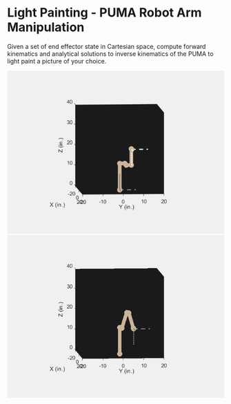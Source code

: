 # Light Painting - PUMA Robot Arm Manipulation
Given a set of end effector state in Cartesian space, compute forward kinematics and analytical solutions to inverse kinematics of the PUMA to light paint a picture of your choice.


<img src="eiffel.gif">
<img src="love.gif">
